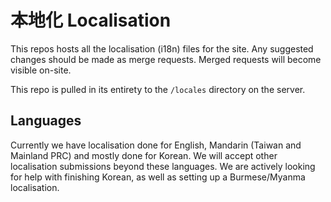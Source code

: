 # 本地化 Localisation

This repos hosts all the localisation (i18n) files for the site. Any suggested changes should be made as merge requests. Merged requests will become visible on-site.

This repo is pulled in its entirety to the `/locales` directory on the server.

## Languages

Currently we have localisation done for English, Mandarin (Taiwan and Mainland PRC) and mostly done for Korean. We will accept other localisation submissions beyond these languages. We are actively looking for help with finishing Korean, as well as setting up a Burmese/Myanma localisation.
